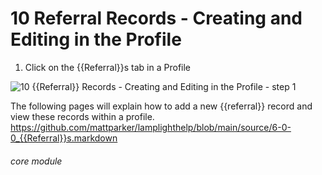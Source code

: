 # 10 Referral Records - Creating and Editing in the Profile

1. Click on the {{Referral}}s tab in a Profile

![10 {{Referral}} Records - Creating and Editing in the Profile - step 1](10_Referral_Records_-_Creating_and_Editing_in_the_Profile_im_1.png)

The following pages will explain how to add a new {{referral}} record and view these records within a profile.
https://github.com/mattparker/lamplighthelp/blob/main/source/6-0-0_{{Referral}}s.markdown


###### core module
